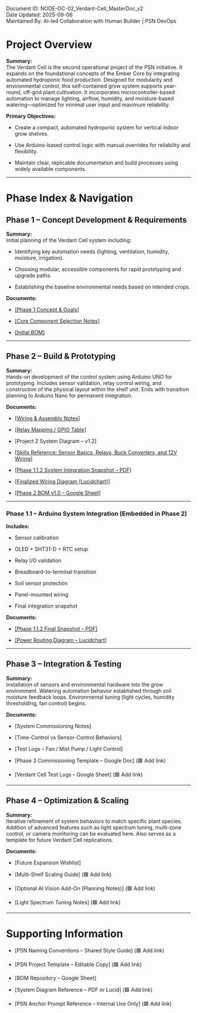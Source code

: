 Document ID: NODE-OC-02\_Verdant-Cell\_MasterDoc\_v2  
 Date Updated: 2025-09-06  
 Maintained By: AI-led Collaboration with Human Builder | PSN DevOps

# **Project Overview**

**Summary:**  
 The Verdant Cell is the second operational project of the PSN initiative. It expands on the foundational concepts of the Ember Core by integrating automated hydroponic food production. Designed for modularity and environmental control, this self-contained grow system supports year-round, off-grid plant cultivation. It incorporates microcontroller-based automation to manage lighting, airflow, humidity, and moisture-based watering—optimized for minimal user input and maximum reliability.

**Primary Objectives:**

* Create a compact, automated hydroponic system for vertical indoor grow shelves.

* Use Arduino-based control logic with manual overrides for reliability and flexibility.

* Maintain clear, replicable documentation and build processes using widely available components.

---

# **Phase Index & Navigation**

## **Phase 1 – Concept Development & Requirements**

**Summary:**  
 Initial planning of the Verdant Cell system including:

* Identifying key automation needs (lighting, ventilation, humidity, moisture, irrigation).

* Choosing modular, accessible components for rapid prototyping and upgrade paths.

* Establishing the baseline environmental needs based on intended crops.

**Documents:**

* [\[Phase 1 Concept & Goals\]](https://docs.google.com/document/d/1aHH4wSO-yO1vd_vuZLjFDe3Ki2ItyHFUcmN9SztTOeg/edit?usp=drive_link)

* [\[Core Component Selection Notes\]](https://docs.google.com/document/d/1ivQX9E-SQi3223ALnhX_cLDjPEp7DUl_YPgOho1Odws/edit?usp=drive_link)

* [\[Initial BOM\]](https://docs.google.com/spreadsheets/d/1nsoeNcDopFrQnJAn26pH4ueQ4BcHEl4xNM0C6SZ-ebA/edit?usp=drive_link)

---

## **Phase 2 – Build & Prototyping**

**Summary:**  
 Hands-on development of the control system using Arduino UNO for prototyping. Includes sensor validation, relay control wiring, and construction of the physical layout within the shelf unit. Ends with transition planning to Arduino Nano for permanent integration.

**Documents:**

* [\[Wiring & Assembly Notes\]](https://docs.google.com/document/d/1J5eA34nDeCOUqie54FZAIN5HIyPyeTCGnYmTj4fXf4E/edit?usp=sharing)

* [\[Relay Mapping / GPIO Table\]](https://docs.google.com/document/d/1F71C-th7oZnTE55T3MGyoLgALuRcDaZI/edit?usp=drive_link&ouid=108834023243763923597&rtpof=true&sd=true)

* \[Project 2 System Diagram – v1.2\]

* [\[Skills Reference: Sensor Basics, Relays, Buck Converters, and 12V Wiring\]](https://docs.google.com/document/d/1jLFeOHBZx_BO27GLaYRrMN6H1Yiy3l3GqHbRZ009sqU/edit?usp=sharing)

* [\[Phase 1.1.2 System Integration Snapshot – PDF\]](https://docs.google.com/document/d/1Fh9YbKs-8oRdPxshONQ3_8_rojLkcFdOz-BfnPNLXSk/edit?usp=drive_link)

* [\[Finalized Wiring Diagram (Lucidchart)\]](https://lucid.app/lucidchart/9f1d99d7-4dde-48b1-86f2-aa837a99e805/edit?viewport_loc=-1321%2C-1031%2C4785%2C3685%2C1wOI1DT5zKPW&invitationId=inv_aeb6c613-5378-480b-98a1-ece39ee970f1)

* [\[Phase 2 BOM v1.0 – Google Sheet\]](https://docs.google.com/spreadsheets/d/1nsoeNcDopFrQnJAn26pH4ueQ4BcHEl4xNM0C6SZ-ebA/edit?usp=drive_link)

---

### **Phase 1.1 – Arduino System Integration (Embedded in Phase 2\)**

**Includes:**

* Sensor calibration

* OLED \+ SHT31-D \+ RTC setup

* Relay I/O validation

* Breadboard-to-terminal transition

* Soil sensor protection

* Panel-mounted wiring

* Final integration snapshot

**Documents:**

* [\[Phase 1.1.2 Final Snapshot – PDF\]](https://docs.google.com/document/d/1Fh9YbKs-8oRdPxshONQ3_8_rojLkcFdOz-BfnPNLXSk/edit?usp=drive_link)

* [\[Power Routing Diagram – Lucidchart\]](https://lucid.app/lucidchart/9f1d99d7-4dde-48b1-86f2-aa837a99e805/edit?viewport_loc=-5099%2C-4651%2C13908%2C10709%2CF26IqNUY0e9Q&invitationId=inv_aeb6c613-5378-480b-98a1-ece39ee970f1)

---

## **Phase 3 – Integration & Testing**

**Summary:**  
 Installation of sensors and environmental hardware into the grow environment. Watering automation behavior established through soil moisture feedback loops. Environmental tuning (light cycles, humidity thresholding, fan control) begins.

**Documents:**

* \[System Commissioning Notes\]

* \[Time-Control vs Sensor-Control Behaviors\]

* \[Test Logs – Fan / Mist Pump / Light Control\]

* \[Phase 3 Commissioning Template – Google Doc\] (🟩 Add link)

* \[Verdant Cell Test Logs – Google Sheet\] (🟩 Add link)

---

## **Phase 4 – Optimization & Scaling**

**Summary:**  
 Iterative refinement of system behaviors to match specific plant species. Addition of advanced features such as light spectrum tuning, multi-zone control, or camera monitoring can be evaluated here. Also serves as a template for future Verdant Cell replications.

**Documents:**

* \[Future Expansion Wishlist\]

* \[Multi-Shelf Scaling Guide\] (🟩 Add link)

* \[Optional AI Vision Add-On (Planning Notes)\] (🟩 Add link)

* \[Light Spectrum Tuning Notes\] (🟩 Add link)

---

# **Supporting Information**

* \[PSN Naming Conventions – Shared Style Guide\] (🟩 Add link)

* \[PSN Project Template – Editable Copy\] (🟩 Add link)

* \[BOM Repository – Google Sheet\]

* \[System Diagram Reference – PDF or Lucid\] (🟩 Add link)

* \[PSN Anchor Prompt Reference – Internal Use Only\] (🟩 Add link)

